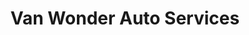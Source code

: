 ---
title: "Van Wonder Auto Services"
url: /district-of-north-vancouver/van-wonder-auto-services/
shop: car repair
---